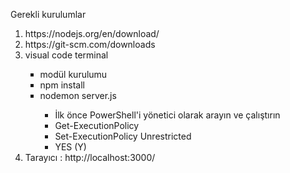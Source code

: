<span>Gerekli kurulumlar<span>

<ol type="1">
  <li>  https://nodejs.org/en/download/</li>
  <li> https://git-scm.com/downloads  </li>
  <li> visual code terminal</li>
     <ul type="square">
       <li>modül kurulumu</li>
       <li>npm install</li>
       <li>nodemon server.js</li>
        <ul type="square">
            <li>İlk önce PowerShell'i yönetici olarak arayın ve çalıştırın</li>
            <li>Get-ExecutionPolicy</li>
            <li>Set-ExecutionPolicy Unrestricted</li>
            <li>YES (Y)</li>
        </ul>
    </ul>
   <li>Tarayıcı : http://localhost:3000/</li>
</ol>